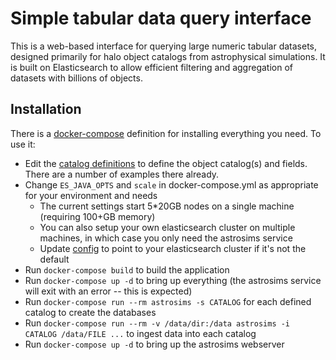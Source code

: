 # Simple tabular data query interface

This is a web-based interface for querying large numeric tabular datasets, designed primarily for halo object catalogs from astrophysical simulations.
It is built on Elasticsearch to allow efficient filtering and aggregation of datasets with billions of objects.

## Installation

There is a [docker-compose](docker-compose.yml) definition for installing everything you need.  To use it:

- Edit the [catalog definitions](catalogs.yml) to define the object catalog(s) and fields.  There are a number of examples there already.
- Change `ES_JAVA_OPTS` and `scale` in docker-compose.yml as appropriate for your environment and needs
   - The current settings start 5\*20GB nodes on a single machine (requiring 100+GB memory)
   - You can also setup your own elasticsearch cluster on multiple machines, in which case you only need the astrosims service
   - Update [config](config) to point to your elasticsearch cluster if it's not the default
- Run `docker-compose build` to build the application
- Run `docker-compose up -d` to bring up everything (the astrosims service will exit with an error -- this is expected)
- Run `docker-compose run --rm astrosims -s CATALOG` for each defined catalog to create the databases
- Run `docker-compose run --rm -v /data/dir:/data astrosims -i CATALOG /data/FILE ...` to ingest data into each catalog
- Run `docker-compose up -d` to bring up the astrosims webserver
